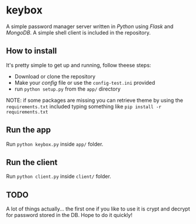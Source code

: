keybox
======

A simple password manager server written in *Python* using *Flask* and *MongoDB*. A simple shell client is included in the repository.

How to install
--------------

It's pretty simple to get up and running, follow theese steps:

- Download or clone the repository
- Make your *config* file or use the `config-test.ini` provided
- run `python setup.py` from the `app/` directory

NOTE: if some packages are missing you can retrieve theme by using the `requirements.txt` included typing something like `pip install -r requirements.txt`

Run the app
-----------

Run ``python keybox.py`` inside ``app/`` folder.

Run the client
--------------

Run ``python client.py`` inside ``client/`` folder.

TODO
--------------
A lot of things actually... the first one if you like to use it is crypt and decrypt for password stored in the DB. Hope to do it quickly!
